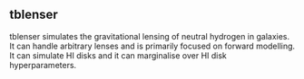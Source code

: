 ## tblenser
tblenser simulates the gravitational lensing of neutral hydrogen in galaxies. It can handle arbitrary lenses and is primarily focused on forward modelling. It can simulate HI disks and it can marginalise over HI disk hyperparameters.

